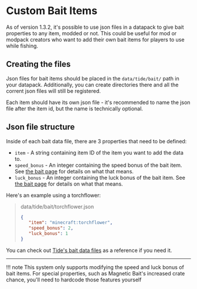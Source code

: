 # Custom Bait Items

As of version 1.3.2, it's possible to use json files in a datapack to give bait properties to any item, modded or not. This could be useful for mod or modpack creators who want to add their own bait items for players to use while fishing.

## Creating the files

Json files for bait items should be placed in the `data/tide/bait/` path in your datapack. Additionally, you can create directories there and all the corrent json files will still be registered.

Each item should have its own json file - it's recommended to name the json file after the item id, but the name is technically optional.

## Json file structure

Inside of each bait data file, there are 3 properties that need to be defined:

- `item` - A string containing item ID of the item you want to add the data to.
- `speed_bonus` - An integer containing the speed bonus of the bait item. See [the bait page](https://lightning-64.github.io/items/bait-items/#stats) for details on what that means.
- `luck_bonus` - An integer containing the luck bonus of the bait item. See [the bait page](https://lightning-64.github.io/items/bait-items/#stats) for details on what that means.

Here's an example using a torchflower:

> data/tide/bait/torchflower.json
> ```json
> {
>    "item": "minecraft:torchflower",
>    "speed_bonus": 2,
>    "luck_bonus": 1
> }
> ```

You can check out [Tide's bait data files](https://github.com/Lightning-64/Tide/tree/main/common/src/main/resources/data/tide/bait) as a reference if you need it.

---

!!! note
    This system only supports modifying the speed and luck bonus of bait items. For special properties, such as Magnetic Bait's increased crate chance, you'll need to hardcode those features yourself